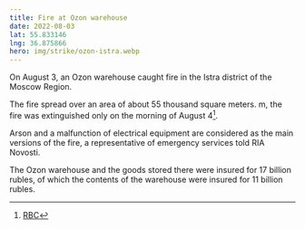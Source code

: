 ```yaml
---
title: Fire at Ozon warehouse
date: 2022-08-03
lat: 55.833146
lng: 36.875866
hero: img/strike/ozon-istra.webp
---
```


On August 3, an Ozon warehouse caught fire in the Istra district of the Moscow Region.

The fire spread over an area of about 55 thousand square meters. m, the fire was extinguished only on the morning of August 4[^1].

Arson and a malfunction of electrical equipment are considered as the main versions of the fire, a representative of emergency services told RIA Novosti.

The Ozon warehouse and the goods stored there were insured for 17 billion rubles, of which the contents of the warehouse were insured for 11 billion rubles.

[^1]: [RBC](https://www.rbc.ru/photoreport/03/08/2022/62ea67799a79473d0cd49e3f)
